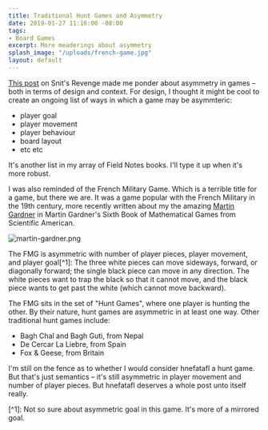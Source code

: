```yaml
---
title: Traditional Hunt Games and Asymmetry
date: 2019-01-27 11:16:00 -08:00
tags:
- Board Games
excerpt: More meaderings about asymmetry
splash_image: "/uploads/french-game.jpg"
layout: default
---
```


[This post](https://www.lucashaley.com/tom-wham/) on Snit's Revenge made me ponder about asymmetry in games – both in terms of design and context. For design, I thought it might be cool to create an ongoing list of ways in which a game may be asymmteric:

* player goal
* player movement
* player behaviour
* board layout
* etc etc

It's another list in my array of Field Notes books. I'll type it up when it's more robust.

I was also reminded of the French Military Game. Which is a terrible title for a game, but there we are. It was a game popular with the French Military in the 19th century, more recently written about my the amazing [Martin Gardner](https://en.wikipedia.org/wiki/Martin_Gardner) in Martin Gardner's Sixth Book of Mathematical Games from Scientific American.

![martin-gardner.png](/uploads/martin-gardner.png)

The FMG is asymmetric with number of player pieces, player movement, and player goal\[^1\]: The three white pieces can move sideways, forward, or diagonally forward; the single black piece can move in any direction. The white pieces want to trap the black so that it cannot move, and the black piece wants to get past the white (which cannot move backward).

The FMG sits in the set of "Hunt Games", where one player is hunting the other. By their nature, hunt games are asymmetric in at least one way. Other traditional hunt games include:

* Bagh Chal and Bagh Guti, from Nepal
* De Cercar La Liebre, from Spain
* Fox & Geese, from Britain

I'm still on the fence as to whether I would consider hnefatafl a hunt game. But that's just semantics – it's still asymmetric in player movement and number of player pieces. But hnefatafl deserves a whole post unto itself really.

\[^1\]: Not so sure about asymmetric goal in this game. It's more of a mirrored goal.
